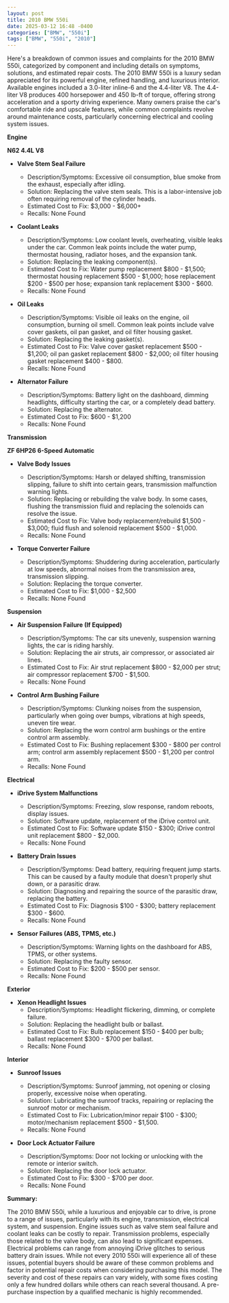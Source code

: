 ```yaml
---
layout: post
title: 2010 BMW 550i
date: 2025-03-12 16:48 -0400
categories: ["BMW", "550i"]
tags: ["BMW", "550i", "2010"]
---
```

Here's a breakdown of common issues and complaints for the 2010 BMW 550i, categorized by component and including details on symptoms, solutions, and estimated repair costs. The 2010 BMW 550i is a luxury sedan appreciated for its powerful engine, refined handling, and luxurious interior. Available engines included a 3.0-liter inline-6 and the 4.4-liter V8. The 4.4-liter V8 produces 400 horsepower and 450 lb-ft of torque, offering strong acceleration and a sporty driving experience. Many owners praise the car's comfortable ride and upscale features, while common complaints revolve around maintenance costs, particularly concerning electrical and cooling system issues.

**Engine**

**N62 4.4L V8**

*   **Valve Stem Seal Failure**
    *   Description/Symptoms: Excessive oil consumption, blue smoke from the exhaust, especially after idling.
    *   Solution: Replacing the valve stem seals. This is a labor-intensive job often requiring removal of the cylinder heads.
    *   Estimated Cost to Fix: $3,000 - $6,000+
    *   Recalls: None Found

*   **Coolant Leaks**
    *   Description/Symptoms: Low coolant levels, overheating, visible leaks under the car. Common leak points include the water pump, thermostat housing, radiator hoses, and the expansion tank.
    *   Solution: Replacing the leaking component(s).
    *   Estimated Cost to Fix: Water pump replacement $800 - $1,500; thermostat housing replacement $500 - $1,000; hose replacement $200 - $500 per hose; expansion tank replacement $300 - $600.
    *   Recalls: None Found

*   **Oil Leaks**
    *   Description/Symptoms: Visible oil leaks on the engine, oil consumption, burning oil smell. Common leak points include valve cover gaskets, oil pan gasket, and oil filter housing gasket.
    *   Solution: Replacing the leaking gasket(s).
    *   Estimated Cost to Fix: Valve cover gasket replacement $500 - $1,200; oil pan gasket replacement $800 - $2,000; oil filter housing gasket replacement $400 - $800.
    *   Recalls: None Found

*   **Alternator Failure**
    * Description/Symptoms: Battery light on the dashboard, dimming headlights, difficulty starting the car, or a completely dead battery.
    * Solution: Replacing the alternator.
    * Estimated Cost to Fix: $600 - $1,200
    * Recalls: None Found

**Transmission**

**ZF 6HP26 6-Speed Automatic**

*   **Valve Body Issues**
    *   Description/Symptoms: Harsh or delayed shifting, transmission slipping, failure to shift into certain gears, transmission malfunction warning lights.
    *   Solution: Replacing or rebuilding the valve body. In some cases, flushing the transmission fluid and replacing the solenoids can resolve the issue.
    *   Estimated Cost to Fix: Valve body replacement/rebuild $1,500 - $3,000; fluid flush and solenoid replacement $500 - $1,000.
    *   Recalls: None Found

*   **Torque Converter Failure**
    *   Description/Symptoms: Shuddering during acceleration, particularly at low speeds, abnormal noises from the transmission area, transmission slipping.
    *   Solution: Replacing the torque converter.
    *   Estimated Cost to Fix: $1,000 - $2,500
    *   Recalls: None Found

**Suspension**

*   **Air Suspension Failure (If Equipped)**
    *   Description/Symptoms: The car sits unevenly, suspension warning lights, the car is riding harshly.
    *   Solution: Replacing the air struts, air compressor, or associated air lines.
    *   Estimated Cost to Fix: Air strut replacement $800 - $2,000 per strut; air compressor replacement $700 - $1,500.
    *   Recalls: None Found

*   **Control Arm Bushing Failure**
    *   Description/Symptoms: Clunking noises from the suspension, particularly when going over bumps, vibrations at high speeds, uneven tire wear.
    *   Solution: Replacing the worn control arm bushings or the entire control arm assembly.
    *   Estimated Cost to Fix: Bushing replacement $300 - $800 per control arm; control arm assembly replacement $500 - $1,200 per control arm.
    *   Recalls: None Found

**Electrical**

*   **iDrive System Malfunctions**
    *   Description/Symptoms: Freezing, slow response, random reboots, display issues.
    *   Solution: Software update, replacement of the iDrive control unit.
    *   Estimated Cost to Fix: Software update $150 - $300; iDrive control unit replacement $800 - $2,000.
    *   Recalls: None Found

*   **Battery Drain Issues**
    *   Description/Symptoms: Dead battery, requiring frequent jump starts. This can be caused by a faulty module that doesn't properly shut down, or a parasitic draw.
    *   Solution: Diagnosing and repairing the source of the parasitic draw, replacing the battery.
    *   Estimated Cost to Fix: Diagnosis $100 - $300; battery replacement $300 - $600.
    *   Recalls: None Found

*   **Sensor Failures (ABS, TPMS, etc.)**
    *   Description/Symptoms: Warning lights on the dashboard for ABS, TPMS, or other systems.
    *   Solution: Replacing the faulty sensor.
    *   Estimated Cost to Fix: $200 - $500 per sensor.
    *   Recalls: None Found

**Exterior**

*   **Xenon Headlight Issues**
    *   Description/Symptoms: Headlight flickering, dimming, or complete failure.
    *   Solution: Replacing the headlight bulb or ballast.
    *   Estimated Cost to Fix: Bulb replacement $150 - $400 per bulb; ballast replacement $300 - $700 per ballast.
    *   Recalls: None Found

**Interior**

*   **Sunroof Issues**
    *   Description/Symptoms: Sunroof jamming, not opening or closing properly, excessive noise when operating.
    *   Solution: Lubricating the sunroof tracks, repairing or replacing the sunroof motor or mechanism.
    *   Estimated Cost to Fix: Lubrication/minor repair $100 - $300; motor/mechanism replacement $500 - $1,500.
    *   Recalls: None Found

*   **Door Lock Actuator Failure**
    *   Description/Symptoms: Door not locking or unlocking with the remote or interior switch.
    *   Solution: Replacing the door lock actuator.
    *   Estimated Cost to Fix: $300 - $700 per door.
    *   Recalls: None Found

**Summary:**

The 2010 BMW 550i, while a luxurious and enjoyable car to drive, is prone to a range of issues, particularly with its engine, transmission, electrical system, and suspension. Engine issues such as valve stem seal failure and coolant leaks can be costly to repair. Transmission problems, especially those related to the valve body, can also lead to significant expenses. Electrical problems can range from annoying iDrive glitches to serious battery drain issues. While not every 2010 550i will experience all of these issues, potential buyers should be aware of these common problems and factor in potential repair costs when considering purchasing this model. The severity and cost of these repairs can vary widely, with some fixes costing only a few hundred dollars while others can reach several thousand. A pre-purchase inspection by a qualified mechanic is highly recommended.

